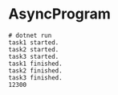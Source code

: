 # AsyncProgram

```
# dotnet run
task1 started.
task2 started.
task3 started.
task1 finished.
task2 finished.
task3 finished.
12300

```
